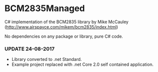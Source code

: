 # BCM2835Managed

C# implementation of the BCM2835 library by Mike McCauley (http://www.airspayce.com/mikem/bcm2835/index.html)

No dependencies on any package or library, pure C# code.

### UPDATE 24-08-2017
* Library converted to .net Standard.
* Example project replaced with .net Core 2.0 self contained application.
